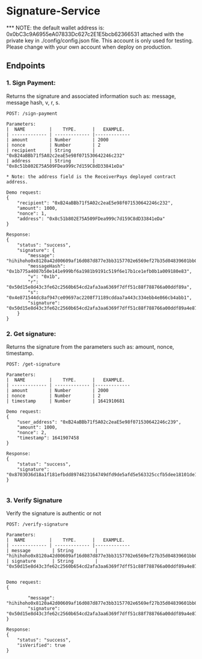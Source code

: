# Signature-Service

*** NOTE: the default wallet address is: 0x0bC3c9A6955eA07833Dc627c2E1E5bcb62366531 attached with the private key in ./config/config.json file. This account is only used for testing. Please change with your own account when deploy on production.

## Endpoints

### 1. Sign Payment:
Returns the signature and associated information such as: message, message hash, v, r, s.

```
POST: /sign-payment

Parameters: 
|  NAME         |    TYPE.      |   EXAMPLE. 
| ------------- | ------------- |-------------         
| amount        | Number        | 2000                     
| nonce         | Number        | 2          
| recipient     | String        | "0xB24aBBb71f5A02c2eaE5e98f071530642246c232"   
| address       | String        | "0x8c51b802E75A509FDea999c7d159C8dD33841eDa"  

* Note: the address field is the ReceiverPays deployed contract address.

Demo request:
{
    "recipient": "0xB24aBBb71f5A02c2eaE5e98f071530642246c232",
    "amount": 1000,
    "nonce": 1,
    "address": "0x8c51b802E75A509FDea999c7d159C8dD33841eDa"
}

Response:
{
    "status": "success",
    "signature": {
        "message": "hihihoho0x8120a42d00609af16d087d877e3bb3157702e6569ef27b35d04839601bb0fcc0",
        "messageHash": "0x1b775a4087b50e141e999bf6a1981b9191c519f6e17b1ce1efb0b1a009180e83",
        "v": "0x1b",
        "r": "0x50d15e8d43c3fe62c2560b654cd2afa3aa6369f7dff51c88f788766a00ddf89a",
        "s": "0x4e871544dc8af947ce09697ac2208f71189cddaa7a443c334ebb4e866cb4abb1",
        "signature": "0x50d15e8d43c3fe62c2560b654cd2afa3aa6369f7dff51c88f788766a00ddf89a4e871544dc8af947ce09697ac2208f71189cddaa7a443c334ebb4e866cb4abb11b"
    }
}
```

### 2. Get signature:
Returns the signature from the parameters such as: amount, nonce, timestamp.
```
POST: /get-signature

Parameters: 
|  NAME         |    TYPE.      |   EXAMPLE. 
| ------------- | ------------- |-------------         
| amount        | Number        | 2000                     
| nonce         | Number        | 2          
| timestamp     | Number        | 1641910681   

Demo request: 
{
    "user_address": "0xB24aBBb71f5A02c2eaE5e98f071530642246c239",
    "amount": 1000,
    "nonce": 2,
    "timestamp": 1641907458
}

Response:
{
    "status": "success",
    "signature": "0x8703036d18a1f181efbdd8974623164749dfd9de5afd5e563325ccfb5dee18101de1dcb12c500204e3fea8970d4799d9462ede46fcd1bc063b7d28870deca8d51c"
}
      
```

### 3. Verify Signature
Verify the signature is authentic or not

```
POST: /verify-signature

Parameters: 
|  NAME         |    TYPE.      |   EXAMPLE. 
| ------------- | ------------- |-------------         
| message        | String        | "hihihoho0x8120a42d00609af16d087d877e3bb3157702e6569ef27b35d04839601bb0fcc0"                     
| signature      | String        | "0x50d15e8d43c3fe62c2560b654cd2afa3aa6369f7dff51c88f788766a00ddf89a4e871544dc8af947ce09697ac2208f71189cddaa7a443c334ebb4e866cb4abb11b"          


Demo request: 
{

        "message": "hihihoho0x8120a42d00609af16d087d877e3bb3157702e6569ef27b35d04839601bb0fcc0",
        "signature": "0x50d15e8d43c3fe62c2560b654cd2afa3aa6369f7dff51c88f788766a00ddf89a4e871544dc8af947ce09697ac2208f71189cddaa7a443c334ebb4e866cb4abb11b"
}

Response:
{
    "status": "success",
    "isVerified": true
}

```